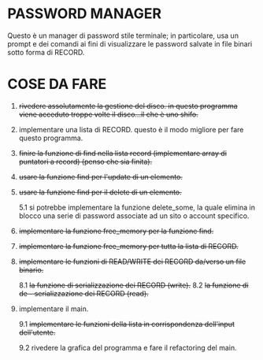 # PASSWORD MANAGER  

Questo è un manager di password stile terminale; in particolare, usa un prompt e dei comandi ai fini di visualizzare le password salvate in file binari sotto forma di RECORD.

# COSE DA FARE

1. ~~rivedere assolutamente la gestione del disco. 
    in questo programma viene acceduto troppe volte il disco...il che è uno shifo.~~
2. implementare una lista di RECORD. questo è il modo migliore per fare questo programma.

3. ~~finire la funzione di find nella lista record (implementare array di puntatori a record) (penso che sia finita).~~

4. ~~usare la funzione find per l'update di un elemento.~~

5. ~~usare la funzione find per il delete di un elemento.~~

    5.1 si potrebbe implementare la funzione delete_some, la quale elimina in blocco una serie di password associate ad un sito o account specifico.

6. ~~implementare la funzione free_memory per la funzione find.~~

7. ~~implementare la funzione free_memory per tutta la lista di RECORD.~~

8. ~~implementare le funzioni di READ/WRITE dei RECORD da/verso un file binario.~~

    8.1 ~~la funzione di serializzazione dei RECORD (write).~~
    8.2 ~~la funzione di de - serializzazione dei RECORD (read).~~
9. implementare il main.

    9.1 ~~implementare le funzioni della lista in corrispondenza dell'input dell'utente.~~

    9.2 rivedere la grafica del programma e fare il refactoring del main.
    
